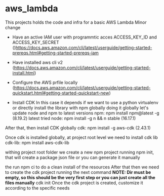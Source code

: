 # aws_lambda
This projects holds the code and infra for a basic AWS Lambda
Minor change


* Have an active IAM user with programmtic acces ACCESS_KEY_ID and ACCESS_KEY_SECRET ()https://docs.aws.amazon.com/cli/latest/userguide/getting-started-prereqs.html#getting-started-prereqs-iam
* Have installed aws cli v2 (https://docs.aws.amazon.com/cli/latest/userguide/getting-started-install.html)
* Configure the AWS prfile locally (https://docs.aws.amazon.com/cli/latest/userguide/getting-started-quickstart.html#getting-started-quickstart-new)

* Install CDK
In this case it depends if we want to use a python virtualenv or directly install the library with npm globally
doing it globally let's update node and npm to latest versions
npm: npm install npm@latest -g (8.19.2) latest tried
node: npm install -g n && n stable (16.17.1)

After that, then install CDK globally
cdk: npm install -g aws-cdk (2.43.1)

Once cdk is installed globally, at project root level we need to install cdk lib
cdk-lib: npm install aws-cdk-lib


withing project root folder we create a new npm project running
npm init, that will create a package json file or you can generate it manually

the run npm ci to do a clean install of the resources
After that then we need to create the cdk project running the next command
**NOTE: Dir must be empty, so this should be the very first step or you can just create all the files manually**
cdk init
Once the cdk project is created, customize it according to the specific needs




